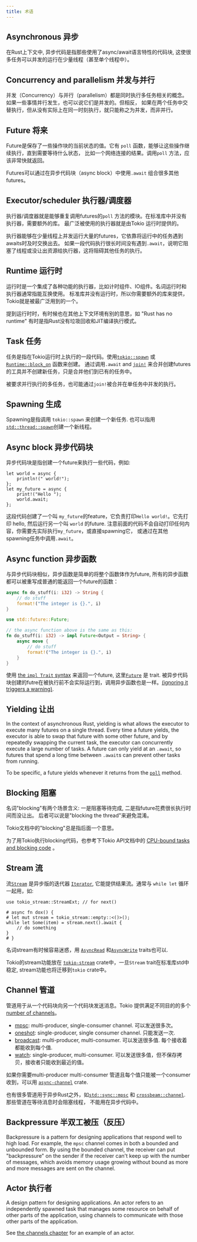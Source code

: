 ```yaml
---
title: 术语
---
```


## Asynchronous 异步

在Rust上下文中, 异步代码是指那些使用了async/await语言特性的代码块, 这使很多任务可以并发的运行在少量线程（甚至单个线程中）。

## Concurrency and parallelism 并发与并行

并发（Concurrency）与并行（parallelism）都是同时执行多任务相关的概念。如果一些事情并行发生，也可以说它们是并发的。但相反，
如果在两个任务中交替执行，但从没有实际上在同一时刻执行，就只能称之为并发，而非并行。

## Future 将来

Future是保存了一些操作块的当前状态的值。它有 `poll` 函数，能够让这些操作继续执行，直到需要等待什么状态，
比如一个网络连接的结果。调用`poll` 方法，应该非常快就返回。

Futures可以通过在异步代码块（async block）中使用`.await` 组合很多其他futures。

## Executor/scheduler 执行器/调度器

执行器/调度器就是能够重复调用futures的`poll` 方法的模块。在标准库中并没有执行器，需要额外的库。
最广泛被使用的执行器就是由Tokio 运行时提供的。

执行器能够在少量线程上并发运行大量的futures，它依靠将运行中的任务遇到awaits时及时交换出去。
如果一段代码执行很长时间没有遇到`.await`，说明它阻塞了线程或没让出资源给执行器，这将阻碍其他任务的执行。

## Runtime 运行时

运行时是一个集成了各种功能的执行器，比如计时组件、IO组件。名词运行时和执行器通常指能互换使用。
标准库并没有运行时，所以你需要额外的库来提供，Tokio就是被最广泛用到的一个。

提到运行时时，有时候也在其他上下文环境有别的意思，如 "Rust has no runtime" 有时是指Rust没有垃圾回收和JIT编译执行模式。

## Task 任务

任务是指在Tokio运行时上执行的一段代码。使用[`tokio::spawn`] 或 [`Runtime::block_on`] 函数来创建。
通过调用`.await` and [`join!`] 来合并创建futures的工具并不创建新任务，只是合并他们到已有的任务中。

被要求并行执行的多任务，也可能通过`join!`被合并在单任务中并发的执行。

[`tokio::spawn`]: https://docs.rs/tokio/1/tokio/fn.spawn.html
[`Runtime::block_on`]: https://docs.rs/tokio/1/tokio/runtime/struct.Runtime.html#method.block_on
[`join!`]: https://docs.rs/tokio/1/tokio/macro.join.html

## Spawning 生成

Spawning是指调用 `tokio::spawn` 来创建一个新任务. 也可以指用[`std::thread::spawn`]创建一个新线程。

[`tokio::spawn`]: https://docs.rs/tokio/1/tokio/fn.spawn.html
[`std::thread::spawn`]: https://doc.rust-lang.org/stable/std/thread/fn.spawn.html

## Async block 异步代码块

异步代码块是指创建一个future来执行一些代码，例如:

```
let world = async {
    println!(" world!");
};
let my_future = async {
    print!("Hello ");
    world.await;
};
```

这段代码创建了一个叫 `my_future`的feature，它负责打印`Hello world!`。它先打印 hello, 然后运行另一个叫
`world` 的future. 注意前面的代码不会自动打印任何内容，你需要先实际执行`my_future`，或直接spawning它，
或通过在其他spawning任务中调用`.await`。

## Async function 异步函数

与异步代码块相似，异步函数是简单的将整个函数体作为future, 所有的异步函数都可以被重写成普通的能返回一个future的函数：

```rust
async fn do_stuff(i: i32) -> String {
    // do stuff
    format!("The integer is {}.", i)
}
```

```rust
use std::future::Future;

// the async function above is the same as this:
fn do_stuff(i: i32) -> impl Future<Output = String> {
    async move {
        // do stuff
        format!("The integer is {}.", i)
    }
}
```

使用 [the `impl Trait` syntax][book10-02] 来返回一个future, 这里[`Future`] 是 trait. 
被异步代码块创建的futre在被执行前不会实际运行到，调用异步函数也是一样。[(ignoring it triggers a
warning)][unused-warning].

[book10-02]: https://doc.rust-lang.org/book/ch10-02-traits.html#returning-types-that-implement-traits
[`Future`]: https://doc.rust-lang.org/stable/std/future/trait.Future.html
[unused-warning]: https://play.rust-lang.org/?version=stable&mode=debug&edition=2018&gist=4faf44e08b4a3bb1269a7985460f1923

## Yielding 让出

In the context of asynchronous Rust, yielding is what allows the executor to
execute many futures on a single thread. Every time a future yields, the
executor is able to swap that future with some other future, and by repeatedly
swapping the current task, the executor can concurrently execute a large number
of tasks. A future can only yield at an `.await`, so futures that spend a long
time between `.await`s can prevent other tasks from running.

To be specific, a future yields whenever it returns from the [`poll`] method.

[`poll`]: https://doc.rust-lang.org/stable/std/future/trait.Future.html#method.poll

## Blocking 阻塞

名词"blocking"有两个场景含义: 一是阻塞等待完成, 二是指future花费很长执行时间而没让出。
后者可以说是"blocking the thread"来避免混淆。

Tokio文档中的"blocking"总是指后面一个意思。

为了用Tokio执行blocking代码，也参考下Tokio API文档中的 [CPU-bound tasks and blocking
code][api-blocking] 。

[api-blocking]: https://docs.rs/tokio/1/tokio/#cpu-bound-tasks-and-blocking-code

## Stream 流

流[`Stream`] 是异步版的迭代器 [`Iterator`], 它能提供结果流。通常与 `while let` 循环一起用，如:

```
use tokio_stream::StreamExt; // for next()

# async fn dox() {
# let mut stream = tokio_stream::empty::<()>();
while let Some(item) = stream.next().await {
    // do something
}
# }
```

名词stream有时候容易迷惑，用 [`AsyncRead`] 和[`AsyncWrite`] traits也可以.

Tokio的stream功能放在 [`tokio-stream`] crate中，一旦`Stream` trait在标准库std中稳定, stream功能也将迁移到`tokio` crate中。

[`Stream`]: https://docs.rs/tokio-stream/0.1/tokio/trait.Stream.html
[`tokio-stream`]: https://docs.rs/tokio-stream
[`Iterator`]: https://doc.rust-lang.org/stable/std/iter/trait.Iterator.html
[`AsyncRead`]: https://docs.rs/tokio/1/tokio/io/trait.AsyncRead.html
[`AsyncWrite`]: https://docs.rs/tokio/1/tokio/io/trait.AsyncWrite.html

## Channel 管道

管道用于从一个代码块向另一个代码块发送消息。Tokio 提供满足不同目的的多个[number of channels][channels]。

- [mpsc]: multi-producer, single-consumer channel. 可以发送很多次。
- [oneshot]: single-producer, single consumer channel. 只能发送一次.
- [broadcast]: multi-producer, multi-consumer. 可以发送很多值. 每个接收着都能收到每个值.
- [watch]: single-producer, multi-consumer. 可以发送很多值，但不保存拷贝，接收者只能收到最近的值。

如果你需要multi-producer multi-consumer 管道且每个值只能被一个consumer收到，可以用 [`async-channel`] crate.

也有很多管道用于异步Rust之外，如[`std::sync::mpsc`] 和 [`crossbeam::channel`]. 那些管道在等待消息时会阻塞线程，
不能用在异步代码中。

[channels]: https://docs.rs/tokio/1/tokio/sync/index.html
[mpsc]: https://docs.rs/tokio/1/tokio/sync/mpsc/index.html
[oneshot]: https://docs.rs/tokio/1/tokio/sync/oneshot/index.html
[broadcast]: https://docs.rs/tokio/1/tokio/sync/broadcast/index.html
[watch]: https://docs.rs/tokio/1/tokio/sync/watch/index.html
[`async-channel`]: https://docs.rs/async-channel/
[`std::sync::mpsc`]: https://doc.rust-lang.org/stable/std/sync/mpsc/index.html
[`crossbeam::channel`]: https://docs.rs/crossbeam/latest/crossbeam/channel/index.html

## Backpressure 半双工被压（反压）

Backpressure is a pattern for designing applications that respond well to high
load. For example, the `mpsc` channel comes in both a bounded and unbounded
form. By using the bounded channel, the receiver can put "backpressure" on the
sender if the receiver can't keep up with the number of messages, which avoids
memory usage growing without bound as more and more messages are sent on the
channel.

## Actor 执行者

A design pattern for designing applications. An actor refers to an independently
spawned task that manages some resource on behalf of other parts of the
application, using channels to communicate with those other parts of the
application.

See [the channels chapter] for an example of an actor.

[the channels chapter]: /tokio/tutorial/channels
